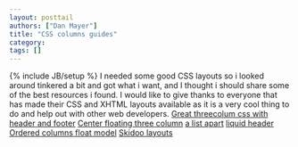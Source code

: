 ```yaml
---
layout: posttail
authors: ["Dan Mayer"]
title: "CSS columns guides"
category:
tags: []
---
```

{% include JB/setup %}
I needed some good CSS layouts so i looked around tinkered a bit and got what i want, and I thought i should share some of the best resources i found. I would like to give thanks to everyone that has made their CSS and XHTML layouts available as it is a very cool thing to do and help out with other web developers.    [Great threecolum css with header and footer](http://www.manisheriar.com/holygrail/)    [Center floating three column](http://www.redmelon.net/tstme/3colfixed/)    [a list apart](http://www.alistapart.com/stories/flexiblelayouts/)    [liquid header](http://www.fu2k.org/alex/css/layouts/3Col_NN4_RWS_A.mhtml)    [Ordered columns float model](http://www.fu2k.org/alex/css/layouts/3Col_NN4_FFFF.mhtml)    [Skidoo layouts](http://webhost.bridgew.edu/etribou/layouts/skidoo/)